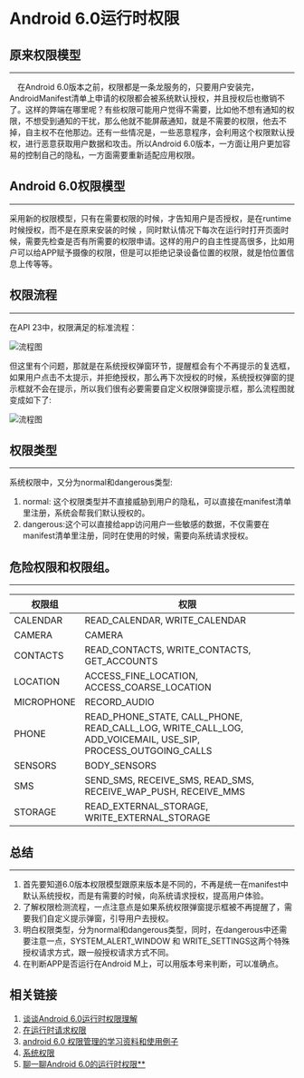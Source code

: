 
# Android 6.0运行时权限


## 原来权限模型

---

　在Android 6.0版本之前，权限都是一条龙服务的，只要用户安装完，AndroidManifest清单上申请的权限都会被系统默认授权，并且授权后也撤销不了。这样的弊端在哪里呢？有些权限可能用户觉得不需要，比如他不想有通知的权限，不想受到通知的干扰，那么他就不能屏蔽通知，就是不需要的权限，他去不掉，自主权不在他那边。还有一些情况是，一些恶意程序，会利用这个权限默认授权，进行恶意获取用户数据和攻击。所以Android 6.0版本，一方面让用户更加容易的控制自己的隐私，一方面需要重新适配应用权限。

## Android 6.0权限模型

---

  采用新的权限模型，只有在需要权限的时候，才告知用户是否授权，是在runtime时候授权，而不是在原来安装的时候 ，同时默认情况下每次在运行时打开页面时候，需要先检查是否有所需要的权限申请。这样的用户的自主性提高很多，比如用户可以给APP赋予摄像的权限，但是可以拒绝记录设备位置的权限，就是怕位置信息上传等等。


## 权限流程

---

在API 23中，权限满足的标准流程：

![流程图](http://images2015.cnblogs.com/blog/331079/201602/331079-20160204114953382-1387981895.png)

但这里有个问题，那就是在系统授权弹窗环节，提醒框会有个不再提示的复选框，如果用户点击不太提示，并拒绝授权，那么再下次授权的时候，系统授权弹窗的提示框就不会在提示，所以我们很有必要需要自定义权限弹窗提示框，那么流程图就变成如下了:

![流程图](http://images2015.cnblogs.com/blog/331079/201602/331079-20160204115015975-469422810.png)



## 权限类型

---

系统权限中，又分为normal和dangerous类型:

1. normal: 这个权限类型并不直接威胁到用户的隐私，可以直接在manifest清单里注册，系统会帮我们默认授权的。
1. dangerous:这个可以直接给app访问用户一些敏感的数据，不仅需要在manifest清单里注册，同时在使用的时候，需要向系统请求授权。


## 危险权限和权限组。

---

权限组|权限
-|-
CALENDAR| READ_CALENDAR, WRITE_CALENDAR
CAMERA	| CAMERA
CONTACTS| READ_CONTACTS, WRITE_CONTACTS, GET_ACCOUNTS
LOCATION| ACCESS_FINE_LOCATION, ACCESS_COARSE_LOCATION
MICROPHONE| RECORD_AUDIO
PHONE| READ_PHONE_STATE, CALL_PHONE, READ_CALL_LOG, WRITE_CALL_LOG, ADD_VOICEMAIL, USE_SIP, PROCESS_OUTGOING_CALLS
SENSORS	| BODY_SENSORS
SMS	| SEND_SMS, RECEIVE_SMS, READ_SMS, RECEIVE_WAP_PUSH, RECEIVE_MMS
STORAGE	| READ_EXTERNAL_STORAGE, WRITE_EXTERNAL_STORAGE


## 总结

---

1. 首先要知道6.0版本权限模型跟原来版本是不同的，不再是统一在manifest中默认系统授权，而是有需要的时候，向系统请求授权，提高用户体验。
1. 了解权限检测流程，一点注意点是如果系统权限弹窗提示框被不再提醒了，需要我们自定义提示弹窗，引导用户去授权。
1. 明白权限类型，分为normal和dangerous类型，同时，在dangerous中还需要注意一点，SYSTEM_ALERT_WINDOW 和 WRITE_SETTINGS这两个特殊授权请求方式，跟一般授权请求方式不同。
1. 在判断APP是否运行在Android M上，可以用版本号来判断，可以准确点。


## 相关链接
1. [谈谈Android 6.0运行时权限理解](http://www.cnblogs.com/cr330326/p/5181283.html)
1. [在运行时请求权限](https://developer.android.com/training/permissions/requesting.html)
1. [android 6.0 权限管理的学习资料和使用例子](http://blog.csdn.net/yangqingqo/article/details/48371123)
1. [系统权限](https://developer.android.com/guide/topics/security/permissions.html#defining)
1. [聊一聊Android 6.0的运行时权限**](http://droidyue.com/blog/2016/01/17/understanding-marshmallow-runtime-permission/)